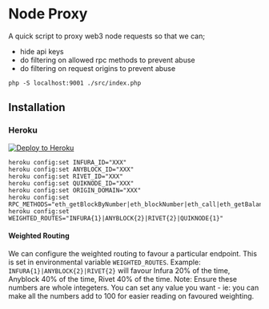 # Node Proxy

A quick script to proxy web3 node requests so that we can;

- hide api keys
- do filtering on allowed rpc methods to prevent abuse
- do filtering on request origins to prevent abuse

`php -S localhost:9001 ./src/index.php`

## Installation

### Heroku

[![Deploy to Heroku](https://www.herokucdn.com/deploy/button.svg)](https://dashboard.heroku.com/new?template=https%3A%2F%2Fgithub.com%2Fkyber-community-staking-protocol%2Fnode-proxy)

```
heroku config:set INFURA_ID="XXX"
heroku config:set ANYBLOCK_ID="XXX"
heroku config:set RIVET_ID="XXX"
heroku config:set QUIKNODE_ID="XXX"
heroku config:set ORIGIN_DOMAIN="XXX"
heroku config:set RPC_METHODS="eth_getBlockByNumber|eth_blockNumber|eth_call|eth_getBalance|eth_gasPrice"
heroku config:set WEIGHTED_ROUTES="INFURA{1}|ANYBLOCK{2}|RIVET{2}|QUIKNODE{1}"
```

#### Weighted Routing

We can configure the weighted routing to favour a particular endpoint. This is set in environmental variable `WEIGHTED_ROUTES`.
Example: `INFURA{1}|ANYBLOCK{2}|RIVET{2}` will favour Infura 20% of the time, Anyblock 40% of the time, Rivet 40% of the time.
Note: Ensure these numbers are whole integeters. You can set any value you want - ie: you can make all the numbers add to 100 for easier reading on favoured weighting.